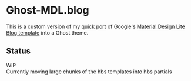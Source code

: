 # Ghost-MDL.blog

This is a custom version of
my [quick port](https://github.com/KageKirin/Ghost-MDL.blog.git)
of Google's [Material Design Lite](http://www.getmdl.io)
[Blog template](http://www.getmdl.io/templates/blog/index.html)
into a Ghost theme.


## Status

WIP  
Currently moving large chunks of the hbs templates into hbs partials
